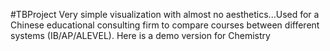#TBProject
Very simple visualization with almost no aesthetics...Used for a Chinese educational consulting firm to compare courses between different systems (IB/AP/ALEVEL). Here is a demo version for Chemistry
